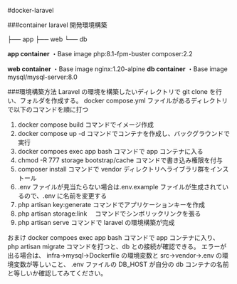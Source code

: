 #docker-laravel

<!-- ###ディレクトリ
.
├── infra
│ └── php
│ | ├── Dockerfile
│ | └── php.ini # PHP の設定ファイル
│ └── nginx
│ | └── default.conf # nginx の設定ファイル
| |
│ └── mysql
│ ├── Dockerfile
│ └── my.cnf # MySQL の設定ファイル
├── src # Laravel をインストールするディレクトリ
└── docker-compose.yml
└── README.md -->

###container
laravel 開発環境構築

├── app
├── web
└── db

**app container**
・Base image
php:8.1-fpm-buster
composer:2.2

**web container**
・Base image
nginx:1.20-alpine
**db container**
・Base image
mysql/mysql-server:8.0

###環境構築方法
Laravel の環境を構築したいディレクトリで git clone を行い、フォルダを作成する。
docker compose.yml ファイルがあるディレクトリで以下のコマンドを順に打つ

1. docker compose build コマンドでイメージ作成
2. docker compose up -d コマンドでコンテナを作成し、バックグラウンドで実行
3. docker compoes exec app bash コマンドで app コンテナに入る
4. chmod -R 777 storage bootstrap/cache コマンドで書き込み権限を付与
5. composer install コマンドで vendor ディレクトリへライブラリ群をインストール
6. .env ファイルが見当たらない場合は.env.example ファイルが生成されているので、.env に名前を変更する
7. php artisan key:generate コマンドでアプリケーションキーを作成
8. php artisan storage:link 　コマンドでシンボリックリンクを張る
9. php artisan serve コマンドで laravel の環境構築が完成

おまけ
docker compoes exec app bash コマンドで app コンテナに入り、
php artisan migrate コマンドを打つと、db との接続が確認できる。
エラーが出る場合は、
infra→mysql→Dockerfile の環境変数と src→vendor→.env の環境変数が等しいこと、
.env ファイルの DB_HOST が自分の db コンテナの名前と等しいか確認してみてください。
